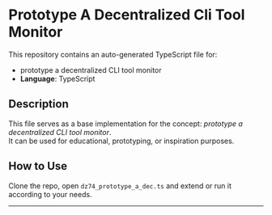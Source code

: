 # Prototype A Decentralized Cli Tool Monitor

This repository contains an auto-generated TypeScript file for:

- prototype a decentralized CLI tool monitor
- **Language**: TypeScript

## Description

This file serves as a base implementation for the concept: *prototype a decentralized CLI tool monitor*.  
It can be used for educational, prototyping, or inspiration purposes.

## How to Use

Clone the repo, open `dz74_prototype_a_dec.ts` and extend or run it according to your needs.

---



